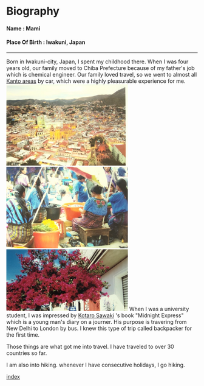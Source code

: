 # Biography
#### Name           : Mami
#### Place Of Birth : Iwakuni, Japan
-----------------------------------------------------------------
Born in Iwakuni-city, Japan, I spent my childhood there. When I was four years old, our family moved to Chiba Prefecture because of my father's job which is chemical engineer. Our family loved travel, so we went to almost all [Kanto areas](https://www.jetro.go.jp/en/ind_tourism/kanto.html) by car, which were a highly pleasurable experience for me.
<img src="https://github.com/mamimuramoto/mamimuramoto.github.io/blob/master/Guanajuato.jpg" width="320px">
<img src="https://github.com/mamimuramoto/mamimuramoto.github.io/blob/master/Santiago Atitlan.jpg" width="320px">
<img src="https://github.com/mamimuramoto/mamimuramoto.github.io/blob/master/Oaxaca.jpg" width="320px">
When I was a university student, I was impressed by [Kotaro Sawaki](https://www.japantimes.co.jp/tag/kotaro-sawaki/)
's book "Midnight Express" which is a young man's diary on a journer. His purpose is travering from New Delhi to London by bus. I knew this type of trip called backpacker for the first time.


Those things are what got me into travel. I have traveled to over 30 countries so far.

I am also into hiking. whenever I have consecutive holidays, I go hiking.




[index](https://github.com/mamimuramoto/mamimuramoto.github.io/blob/master/index.md)
